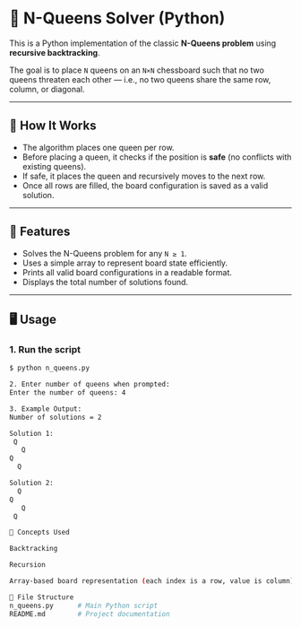 # 🧩 N-Queens Solver (Python)

This is a Python implementation of the classic **N-Queens problem** using **recursive backtracking**.

The goal is to place `N` queens on an `N×N` chessboard such that no two queens threaten each other — i.e., no two queens share the same row, column, or diagonal.

---

## 🚀 How It Works

- The algorithm places one queen per row.
- Before placing a queen, it checks if the position is **safe** (no conflicts with existing queens).
- If safe, it places the queen and recursively moves to the next row.
- Once all rows are filled, the board configuration is saved as a valid solution.

---

## 📌 Features

- Solves the N-Queens problem for any `N ≥ 1`.
- Uses a simple array to represent board state efficiently.
- Prints all valid board configurations in a readable format.
- Displays the total number of solutions found.

---

## 🖥️ Usage

### 1. Run the script

```bash
$ python n_queens.py

2. Enter number of queens when prompted:
Enter the number of queens: 4

3. Example Output:
Number of solutions = 2

Solution 1:
 Q  
   Q
Q
  Q

Solution 2:
  Q
Q
   Q
 Q

🧠 Concepts Used

Backtracking

Recursion

Array-based board representation (each index is a row, value is column)

📂 File Structure
n_queens.py      # Main Python script
README.md        # Project documentation
